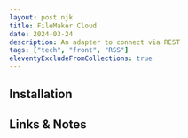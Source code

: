 ```yaml
---
layout: post.njk
title: FileMaker Cloud
date: 2024-03-24
description: An adapter to connect via REST
tags: ["tech", "front", "RSS"]
eleventyExcludeFromCollections: true
---  
```



## Installation


## Links & Notes  

